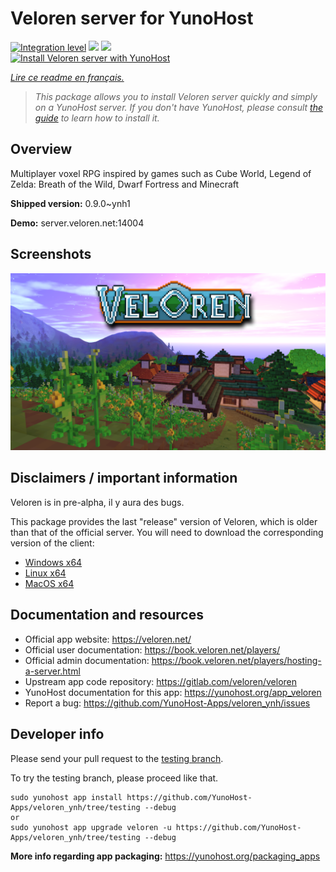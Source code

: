 <!--
N.B.: This README was automatically generated by https://github.com/YunoHost/apps/tree/master/tools/README-generator
It shall NOT be edited by hand.
-->

# Veloren server for YunoHost

[![Integration level](https://dash.yunohost.org/integration/veloren.svg)](https://dash.yunohost.org/appci/app/veloren) ![](https://ci-apps.yunohost.org/ci/badges/veloren.status.svg) ![](https://ci-apps.yunohost.org/ci/badges/veloren.maintain.svg)  
[![Install Veloren server with YunoHost](https://install-app.yunohost.org/install-with-yunohost.svg)](https://install-app.yunohost.org/?app=veloren)

*[Lire ce readme en français.](./README_fr.md)*

> *This package allows you to install Veloren server quickly and simply on a YunoHost server.
If you don't have YunoHost, please consult [the guide](https://yunohost.org/#/install) to learn how to install it.*

## Overview

Multiplayer voxel RPG inspired by games such as Cube World, Legend of Zelda: Breath of the Wild, Dwarf Fortress and Minecraft

**Shipped version:** 0.9.0~ynh1

**Demo:** server.veloren.net:14004

## Screenshots

![](./doc/screenshots/veloren.png)

## Disclaimers / important information

Veloren is in pre-alpha, il y aura des bugs.

This package provides the last "release" version of Veloren, which is older than that of the official server. You will need to download the corresponding version of the client:
 * [Windows x64](https://veloren-4129.fra1.digitaloceanspaces.com/releases/0.9.0-windows.zip)
 * [Linux x64](https://veloren-4129.fra1.digitaloceanspaces.com/releases/0.9.0-linux.zip)
 * [MacOS x64](https://veloren-4129.fra1.digitaloceanspaces.com/releases/0.9.0-macos.zip)

## Documentation and resources

* Official app website: https://veloren.net/
* Official user documentation: https://book.veloren.net/players/
* Official admin documentation: https://book.veloren.net/players/hosting-a-server.html
* Upstream app code repository:  https://gitlab.com/veloren/veloren
* YunoHost documentation for this app: https://yunohost.org/app_veloren
* Report a bug: https://github.com/YunoHost-Apps/veloren_ynh/issues

## Developer info

Please send your pull request to the [testing branch](https://github.com/YunoHost-Apps/veloren_ynh/tree/testing).

To try the testing branch, please proceed like that.
```
sudo yunohost app install https://github.com/YunoHost-Apps/veloren_ynh/tree/testing --debug
or
sudo yunohost app upgrade veloren -u https://github.com/YunoHost-Apps/veloren_ynh/tree/testing --debug
```

**More info regarding app packaging:** https://yunohost.org/packaging_apps